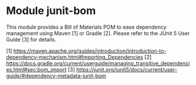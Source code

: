 # Module junit-bom

This module provides a Bill of Materials POM to ease dependency management
using Maven [1] or Gradle [2]. Please refer to the JUnit 5 User Guide [3] for
details.

[1] https://maven.apache.org/guides/introduction/introduction-to-dependency-mechanism.html#Importing_Dependencies
[2] https://docs.gradle.org/current/userguide/managing_transitive_dependencies.html#sec:bom_import
[3] https://junit.org/junit5/docs/current/user-guide/#dependency-metadata-junit-bom
